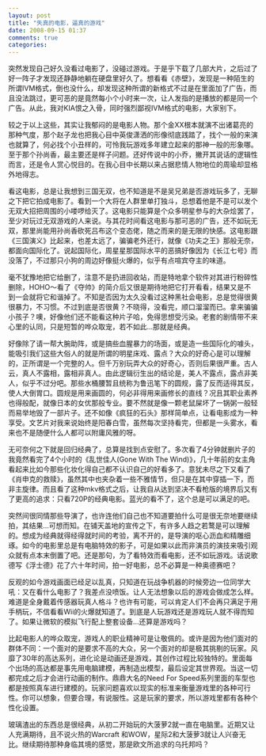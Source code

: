 ```yaml
---
layout: post
title: "失真的电影，逼真的游戏"
date: 2008-09-15 01:37
comments: true
categories: 
---
```


突然发现自己好久没看过电影了，没碰过游戏。于是乎下载了几部大片，之后过了好一阵子才发现还静静地躺在硬盘里好久了。想看看《赤壁》，发现是一种陌生的所谓IVM格式，倒也没什么，却发现这种所谓的新格式不过是在里面加了广告，而且没法跳过，更可恶的是竟然每小个小时来一次，让人发指的是播放的都是同一个广告。从此，我对KIA恨之入骨，同时强烈鄙视IVM格式的电影，大家别下。

较之于以上这些，其实让我郁闷的是电影人物。那个金XX根本就演不出诸葛亮的那种气度，那个赵子龙也把我心目中英俊潇洒的形像彻底践踏了，找个一般的来演也就算了，何必找个小丑样的，可怜我玩游戏多年建立起来的那神一般的形象哪。至于那个孙尚香，最主要还是样子问题。还好传说中的小乔，撇开其说话的逻辑性而言，还是令人赏心悦目的。在我心目中长期以来占据悲情人物地位的周瑜却显格外地得志。

看这电影，总是让我想到三国无双，也不知道是不是吴兄弟是否游戏玩多了，无聊之下把它拍成电影了。看到一个大将在人群里单打独斗，总想着他是不是可以发个无双大招把周围的小喽啰给灭了。这电影只能算是个众多明星参与的大杂烩罢了，至少对玩过无双游戏的人来说。与其花时间看这电影与那可恶的广告，还不如玩无双，那里尚能用孙尚香砍死吕布这个变态佬，随之而来的是无限的快感。这电影跟《三国演义》比起来，也差太远了，骗骗老外还行，就像《功夫之王》那般无奈，都面向国际化了。说起国际化，周星星那国际水平的恶搞好像因为《长江七号》而没落了，不过那只小狗的周边好像挺火爆的，似乎有点喧宾夺主的味道。

毫不犹豫地把它给删了，注意不是扔进回收站，而是特地拿个软件对其进行粉碎性删除，HOHO～看了《夺帅》的简介后又很是期待地把它打开看看，结果又是不到一会就将它和谐掉了。不知是否因为太久没看过这种黑社会电影，总是觉得很黄很暴力，不习惯。不过到底是否很黄？不晓得，没看完，顺口溜溜而已。拿来骗骗小孩子？噢，好像他们还不能看这种片子哈，免得思想受污染。老套的剧情带不来心里的认同，只是短暂的哗众取宠，若不如此...那就是经典。

好像除了请一帮大腕助阵，或是搞些血腥暴力的场面，或是造一些国际化的噱头，能吸引我们这些大俗人的就是所谓的明星床戏、露点？大众的好奇心是可以理解的，正所谓是一个完整的人。但千万别玩弄大众的好奇心，否则后果很严重。古人云，真人不露相，露相非真人。由此逻辑衍生出的结论是，美人不露点，露点非美人，似乎不过分吧。那些水桶腰暂且统称为鲁迅笔下的圆规，露了反而适得其反，使人大倒胃口。圆规是用来画圆的，何必非得用来画修长的直线？况且其职业素养也得般配，就像日本的女优那般专业。要不然就是像一颗老鼠屎坏了一锅粥一般轻而易举地毁了一部片子。还不如像《疯狂的石头》那样简单点，让看电影成为一种享受。文艺片对我来说始终是阳春白雪，虽然每次坚持看完，但都是一头雾水，看来也不是随便什么人都可以附庸风雅的呀。


无可奈何之下就是回归经典了，总算是找到点安慰了。多次看了4分钟就删片子的我竟然看完了4个小时的《乱世佳人(Gone With The Wind)》，几十年前的女主角看起来比如今那些化妆化得自己都不认识自己的好看多了。意犹未尽之下又看了《肖申克的救赎》，虽然其中也夹杂着一些不雅情节，但只是在其中穿插一下，而非主旋律。而且看了这种mkv格式之后，让我自从达到坚决不看枪版的境界后又有了更高的追求：只看720P的经典电影。蓝光的看不了，这个总是可以满足的吧。

突然间很同情那些导演了，也许连他们自己也不知道要拍什么可是很无奈地要继续拍，其结果...可想而知。在铺天盖地的宣传之下，有许多人趋之若鹜是可以理解的。想成为经典就得经得就时间的考验，离不开的，是导演的呕心沥血和精雕细琢。如今的电影里总是有电脑特效的影子，可是如果以此而非演员的演技来吸引观众就有点本末倒置了吧。还是那句，为了看特效而看电影，还不如玩游戏。话说歌德写《浮士德》花了六十年时间，拍一好电影，总不必算是一种奥德赛吧？

反观的如今游戏画面已经足以乱真，只知道在玩战争机器的时候旁边一位同学大吼：又在看什么电影了？我差点没喷饭。让人无法想象以后的游戏会做成怎么样。难道是全身戴着传感器玩真人格斗？也许有可能，可以肯定人们不会再只满足于用手柄玩，不信看看Wii的火爆就知道了。到底是人玩游戏还是游戏玩人就不得而知了。如果让微软的模拟飞行配上整套设备...还算是游戏吗？

比起电影人的哗众取宠，游戏人的职业精神可是让敬佩的。或许是因为他们面对的群体不同：一个面对的是要求不高的大众，另一个面对的却是极其挑剔的玩家。风靡了30年的高达系列，进化论是动画还是游戏，其创作过程比较独特的。里面每个出场的高达都是事先用电脑建模，再制造出模型，最后设定其世界观。当这一切都完成之后才会进行动画的制作。鼎鼎大名的Need For Speed系列里面的车型也都是按照真车进行建模的。玩家问题喜欢以现实的标准来衡量游戏里的各种可行性。你可以想象，但要合理，有说服性。这是玩家的要求，所以游戏里都有各种个性化设置。

玻璃渣出的东西总是很经典，从初二开始玩的大菠萝2就一直在电脑里。近期又让人充满期待，且不说火热的Warcraft 和WOW，星际2和大菠萝3就让人兴奋无比。继续期待那种身临其境的感觉，那是欧文所追求的乌托邦吗？
